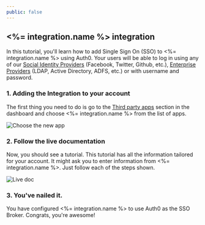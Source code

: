 ```yaml
---
public: false
---
```


## <%= integration.name %> integration

In this tutorial, you'll learn how to add Single Sign On (SSO) to <%= integration.name %> using Auth0. Your users will be able to log in using any of our [Social Identity Providers](/identityproviders) (Facebook, Twitter, Github, etc.), [Enterprise Providers](/identityproviders) (LDAP, Active Directory, ADFS, etc.) or with username and password.

### 1. Adding the Integration to your account

The first thing you need to do is go to the [Third party apps](@@uiURL@@/#/externalapps/create) section in the dashboard and choose <%= integration.name %> from the list of apps.

![Choose the new app](https://cloudup.com/cs5kEnkFs9i+)

### 2. Follow the live documentation

Now, you should see a tutorial. This tutorial has all the information tailored for your account. It might ask you to enter information from <%= integration.name %>. Just follow each of the steps shown.

![Live doc](https://cloudup.com/iOFJHDb5M4O+)

### 3. You've nailed it.

You have configured <%= integration.name %> to use Auth0 as the SSO Broker. Congrats, you're awesome!
